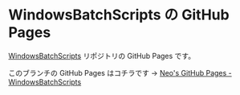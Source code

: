 # WindowsBatchScripts の GitHub Pages

[WindowsBatchScripts](https://github.com/Neos21GitHub/WindowsBatchScripts) リポジトリの GitHub Pages です。

このブランチの GitHub Pages はコチラです → [Neo's GitHub Pages - WindowsBatchScripts](http://neos21github.github.io/WindowsBatchScripts/)